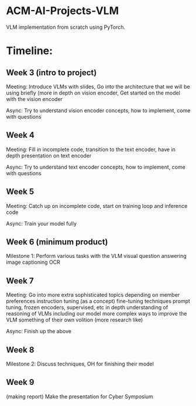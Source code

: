 # ACM-AI-Projects-VLM
VLM implementation from scratch using PyTorch.

# Timeline:

## Week 3 (intro to project)
Meeting: Introduce VLMs with slides, Go into the architecture that we will be using briefly (more in depth on vision encoder, Get started on the model with the vision encoder

Async: Try to understand vision encoder concepts, how to implement, come with questions
## Week 4
Meeting: Fill in incomplete code, transition to the text encoder, have in depth presentation on text encoder

Async: Try to understand text encoder concepts, how to implement, come with questions
## Week 5
Meeting: Catch up on incomplete code, start on training loop and inference code

Async: Train your model fully
## Week 6 (minimum product)
Milestone 1: Perform various tasks with the VLM
visual question answering
image captioning
OCR

## Week 7
Meeting: Go into more extra sophisticated topics depending on member preferences
instruction tuning (as a concept)
fine-tuning techniques
prompt tuning, frozen encoders, supervised, etc
in depth understanding of reasoning of VLMs including our model
more complex ways to improve the VLM
something of their own volition (more research like)

Async: Finish up the above
## Week 8
Milestone 2: Discuss techniques, OH for finishing their model
## Week 9
(making report)
Make the presentation for Cyber Symposium



